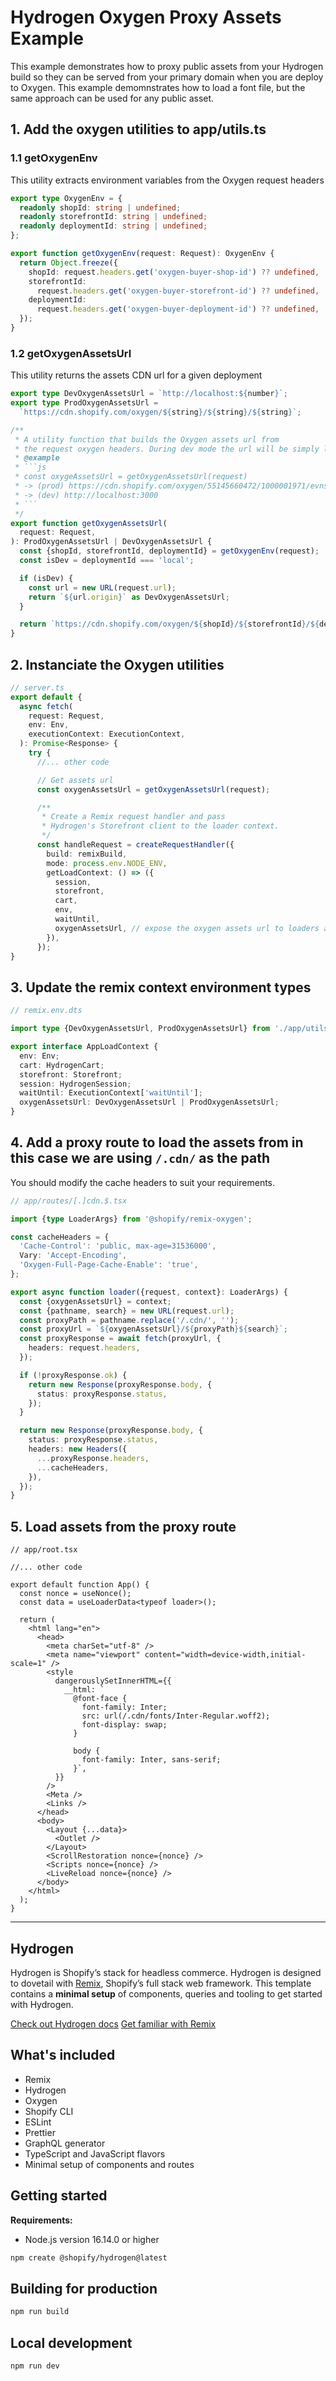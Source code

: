 # Hydrogen Oxygen Proxy Assets Example

This example demonstrates how to proxy public assets from your Hydrogen build so they can be served from your primary domain when you are deploy to Oxygen. This example demomnstrates how to load a font file, but the same approach can be used for any public asset.

## 1. Add the oxygen utilities to app/utils.ts

### 1.1 getOxygenEnv

This utility extracts environment variables from the Oxygen request headers

```ts
export type OxygenEnv = {
  readonly shopId: string | undefined;
  readonly storefrontId: string | undefined;
  readonly deploymentId: string | undefined;
};

export function getOxygenEnv(request: Request): OxygenEnv {
  return Object.freeze({
    shopId: request.headers.get('oxygen-buyer-shop-id') ?? undefined,
    storefrontId:
      request.headers.get('oxygen-buyer-storefront-id') ?? undefined,
    deploymentId:
      request.headers.get('oxygen-buyer-deployment-id') ?? undefined,
  });
}
```

### 1.2 getOxygenAssetsUrl

This utility returns the assets CDN url for a given deployment

````ts
export type DevOxygenAssetsUrl = `http://localhost:${number}`;
export type ProdOxygenAssetsUrl =
  `https://cdn.shopify.com/oxygen/${string}/${string}/${string}`;

/**
 * A utility function that builds the Oxygen assets url from
 * the request oxygen headers. During dev mode the url will be simply localhost
 * @example
 * ```js
 * const oxygeAssetsUrl = getOxygenAssetsUrl(request)
 * -> (prod) https://cdn.shopify.com/oxygen/55145660472/1000001971/evns5kqde
 * -> (dev) http://localhost:3000
 * ```
 */
export function getOxygenAssetsUrl(
  request: Request,
): ProdOxygenAssetsUrl | DevOxygenAssetsUrl {
  const {shopId, storefrontId, deploymentId} = getOxygenEnv(request);
  const isDev = deploymentId === 'local';

  if (isDev) {
    const url = new URL(request.url);
    return `${url.origin}` as DevOxygenAssetsUrl;
  }

  return `https://cdn.shopify.com/oxygen/${shopId}/${storefrontId}/${deploymentId}` as ProdOxygenAssetsUrl;
}
````

## 2. Instanciate the Oxygen utilities

```ts
// server.ts
export default {
  async fetch(
    request: Request,
    env: Env,
    executionContext: ExecutionContext,
  ): Promise<Response> {
    try {
      //... other code

      // Get assets url
      const oxygenAssetsUrl = getOxygenAssetsUrl(request);

      /**
       * Create a Remix request handler and pass
       * Hydrogen's Storefront client to the loader context.
       */
      const handleRequest = createRequestHandler({
        build: remixBuild,
        mode: process.env.NODE_ENV,
        getLoadContext: () => ({
          session,
          storefront,
          cart,
          env,
          waitUntil,
          oxygenAssetsUrl, // expose the oxygen assets url to loaders and actions via the context
        }),
      });
}
```

## 3. Update the remix context environment types

```ts
// remix.env.dts

import type {DevOxygenAssetsUrl, ProdOxygenAssetsUrl} from './app/utils';

export interface AppLoadContext {
  env: Env;
  cart: HydrogenCart;
  storefront: Storefront;
  session: HydrogenSession;
  waitUntil: ExecutionContext['waitUntil'];
  oxygenAssetsUrl: DevOxygenAssetsUrl | ProdOxygenAssetsUrl;
}
```

## 4. Add a proxy route to load the assets from in this case we are using `/.cdn/` as the path

You should modify the cache headers to suit your requirements.

```ts
// app/routes/[.]cdn.$.tsx

import {type LoaderArgs} from '@shopify/remix-oxygen';

const cacheHeaders = {
  'Cache-Control': 'public, max-age=31536000',
  Vary: 'Accept-Encoding',
  'Oxygen-Full-Page-Cache-Enable': 'true',
};

export async function loader({request, context}: LoaderArgs) {
  const {oxygenAssetsUrl} = context;
  const {pathname, search} = new URL(request.url);
  const proxyPath = pathname.replace('/.cdn/', '');
  const proxyUrl = `${oxygenAssetsUrl}/${proxyPath}${search}`;
  const proxyResponse = await fetch(proxyUrl, {
    headers: request.headers,
  });

  if (!proxyResponse.ok) {
    return new Response(proxyResponse.body, {
      status: proxyResponse.status,
    });
  }

  return new Response(proxyResponse.body, {
    status: proxyResponse.status,
    headers: new Headers({
      ...proxyResponse.headers,
      ...cacheHeaders,
    }),
  });
}
```

## 5. Load assets from the proxy route

```tsx
// app/root.tsx

//... other code

export default function App() {
  const nonce = useNonce();
  const data = useLoaderData<typeof loader>();

  return (
    <html lang="en">
      <head>
        <meta charSet="utf-8" />
        <meta name="viewport" content="width=device-width,initial-scale=1" />
        <style
          dangerouslySetInnerHTML={{
            __html: `
              @font-face {
                font-family: Inter;
                src: url(/.cdn/fonts/Inter-Regular.woff2);
                font-display: swap;
              }

              body {
                font-family: Inter, sans-serif;
              }`,
          }}
        />
        <Meta />
        <Links />
      </head>
      <body>
        <Layout {...data}>
          <Outlet />
        </Layout>
        <ScrollRestoration nonce={nonce} />
        <Scripts nonce={nonce} />
        <LiveReload nonce={nonce} />
      </body>
    </html>
  );
}
```

---

## Hydrogen

Hydrogen is Shopify’s stack for headless commerce. Hydrogen is designed to dovetail with [Remix](https://remix.run/), Shopify’s full stack web framework. This template contains a **minimal setup** of components, queries and tooling to get started with Hydrogen.

[Check out Hydrogen docs](https://shopify.dev/custom-storefronts/hydrogen)
[Get familiar with Remix](https://remix.run/docs/en/v1)

## What's included

- Remix
- Hydrogen
- Oxygen
- Shopify CLI
- ESLint
- Prettier
- GraphQL generator
- TypeScript and JavaScript flavors
- Minimal setup of components and routes

## Getting started

**Requirements:**

- Node.js version 16.14.0 or higher

```bash
npm create @shopify/hydrogen@latest
```

## Building for production

```bash
npm run build
```

## Local development

```bash
npm run dev
```
